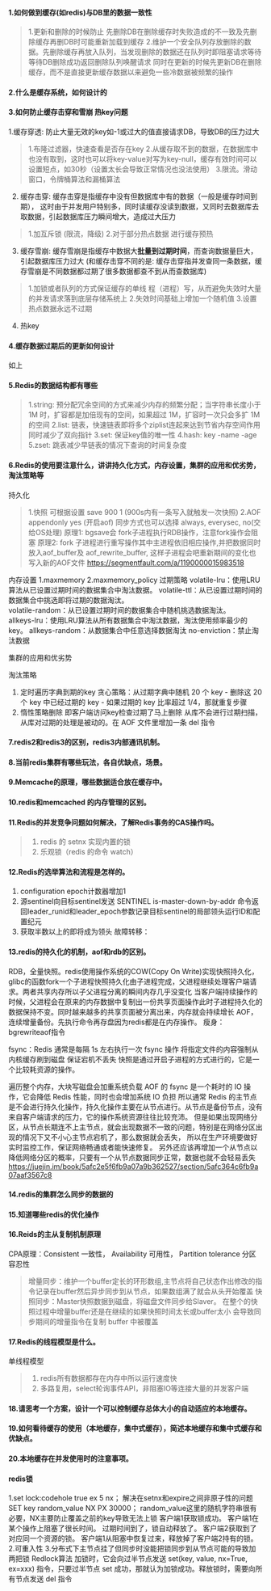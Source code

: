 
#### 1.如何做到缓存(如redis)与DB里的数据一致性  
> 1.更新和删除的时候防止 先删除DB在删除缓存时失败造成的不一致及先删除缓存再删DB时可能重新加载到缓存
> 2.维护一个安全队列存放删除的数据。先删除缓存再放入队列，当发现删除的数据还在队列时即阻塞请求等待等待DB删除成功返回删除队列唤醒请求
> 同时在更新的时候先更新DB在删除缓存，而不是直接更新缓存数据以来避免一些冷数据被频繁的操作 

#### 2.什么是缓存系统，如何设计的


#### 3.如何防止缓存击穿和雪崩 热key问题

1.缓存穿透: 防止大量无效的key如-1或过大的值直接请求DB，导致DB的压力过大
> 1.布隆过滤器，快速查看是否存在key
> 2.从缓存取不到的数据，在数据库中也没有取到，这时也可以将key-value对写为key-null，缓存有效时间可以设置短点，如30秒（设置太长会导致正常情况也没法使用）
> 3.限流。滑动窗口，令牌桶算法和漏桶算法

2. 缓存击穿: 缓存击穿是指缓存中没有但数据库中有的数据（一般是缓存时间到期），
这时由于并发用户特别多，同时读缓存没读到数据，又同时去数据库去取数据，引起数据库压力瞬间增大，造成过大压力
> 1.加互斥锁 (限流，降级)
> 2.对于部分热点数据 进行缓存预热
 
3. 缓存雪崩: 缓存雪崩是指缓存中数据大**批量到过期时间**，而查询数据量巨大，引起数据库压力过大
(和缓存击穿不同的是: 缓存击穿指并发查同一条数据，缓存雪崩是不同数据都过期了很多数据都查不到从而查数据库)
> 1.加锁或者队列的方式保证缓存的单线 程（进程）写，从而避免失效时大量的并发请求落到底层存储系统上
> 2.失效时间基础上增加一个随机值
> 3.设置热点数据永远不过期
         
4. 热key


#### 4.缓存数据过期后的更新如何设计
如上


#### 5.Redis的数据结构都有哪些
> 1.string: 预分配冗余空间的方式来减少内存的频繁分配；当字符串长度小于 1M 时，扩容都是加倍现有的空间，如果超过 1M，扩容时一次只会多扩 1M 的空间
> 2.list: 链表，快速链表即将多个ziplist连起来达到节省内存空间作用同时减少了双向指针
> 3.set: 保证key值的唯一性
> 4.hash: key -name -age
> 5.zset: 跳表减少早链表的情况下查询的时间复杂度


#### 6.Redis的使用要注意什么，讲讲持久化方式，内存设置，集群的应用和优劣势，淘汰策略等
持久化
> 1.快照 可根据设置 save 900 1 (900s内有一条写入就触发一次快照)
> 2.AOF  appendonly yes (开启aof) 同步方式也可以选择 always, everysec, no(交给OS处理)
> 原理1: bgsave会 fork子进程执行RDB操作，注意fork操作会阻塞
> 原理2: fork 子进程进行重写操作其中主进程依旧相应操作,并把数据同时放入aof_buffer及 aof_rewrite_buffer, 这样子进程会吧重新期间的变化也写入新的AOF文件
> https://segmentfault.com/a/1190000015983518

内存设置 
    1.maxmemory
    2.maxmemory_policy 过期策略
        volatile-lru：使用LRU算法从已设置过期时间的数据集合中淘汰数据。
        volatile-ttl：从已设置过期时间的数据集合中挑选即将过期的数据淘汰。    
        volatile-random：从已设置过期时间的数据集合中随机挑选数据淘汰。   
        allkeys-lru：使用LRU算法从所有数据集合中淘汰数据，淘汰使用频率最少的key。
        allkeys-random：从数据集合中任意选择数据淘汰
        no-enviction：禁止淘汰数据
        
集群的应用和优劣势

淘汰策略
  1. 定时遍历字典到期的key
     贪心策略：从过期字典中随机 20 个 key - 删除这 20 个 key 中已经过期的 key - 如果过期的 key 比率超过 1/4，那就重复步骤
  2. 惰性策略删除 即客户端访问key检查过期了马上删除
从库不会进行过期扫描，从库对过期的处理是被动的。在 AOF 文件里增加一条 del 指令


#### 7.redis2和redis3的区别，redis3内部通讯机制。



#### 8.当前redis集群有哪些玩法，各自优缺点，场景。



#### 9.Memcache的原理，哪些数据适合放在缓存中。



#### 10.redis和memcached 的内存管理的区别。



#### 11.Redis的并发竞争问题如何解决，了解Redis事务的CAS操作吗。
> 1. redis 的 setnx 实现内置的锁
> 2. 乐观锁（redis 的命令 watch）


#### 12.Redis的选举算法和流程是怎样的。
1. configuration epoch计数器增加1
2. 源sentinel向目标sentinel发送
   SENTINEL is-master-down-by-addr <ip> <port> <current epoch> <runid>
  命令返回leader_runid和leader_epoch参数记录目标sentinel的局部领头运行ID和配置纪元
3. 获取半数以上的即将成为领头
故障转移：


#### 13.redis的持久化的机制，aof和rdb的区别。
RDB，全量快照。redis使用操作系统的COW(Copy On Write)实现快照持久化，
    glibc的函数fork一个子进程快照持久化由子进程完成，父进程继续处理客户端请求。两者共享内存所以子父进程分离的瞬间内存几乎没变化
    当客户端持续操作的时候，父进程会在原来的内存数据中复制出一份共享页面操作此时子进程持久化的数据保持不变。同时越来越多的共享页面被分离出来，内存就会持续增长
AOF，连续增量备份。先执行命令再存盘因为redis都是在内存操作。
    瘦身：bgrewriteaof指令    

fsync：Redis 通常是每隔 1s 左右执行一次 fsync 操作 将指定文件的内容强制从内核缓存刷到磁盘 保证宕机不丢失
快照是通过开启子进程的方式进行的，它是一个比较耗资源的操作。

遍历整个内存，大块写磁盘会加重系统负载
AOF 的 fsync 是一个耗时的 IO 操作，它会降低 Redis 性能，同时也会增加系统 IO 负担
所以通常 Redis 的主节点是不会进行持久化操作，持久化操作主要在从节点进行。从节点是备份节点，没有来自客户端请求的压力，它的操作系统资源往往比较充沛。
但是如果出现网络分区，从节点长期连不上主节点，就会出现数据不一致的问题，特别是在网络分区出现的情况下又不小心主节点宕机了，那么数据就会丢失，
所以在生产环境要做好实时监控工作，保证网络畅通或者能快速修复。
另外还应该再增加一个从节点以降低网络分区的概率，只要有一个从节点数据同步正常，数据也就不会轻易丢失
https://juejin.im/book/5afc2e5f6fb9a07a9b362527/section/5afc364c6fb9a07aaf3567c8

#### 14.redis的集群怎么同步的数据的


#### 15.知道哪些redis的优化操作


#### 16.Reids的主从复制机制原理
CPA原理：Consistent 一致性， Availability 可用性， Partition tolerance 分区容忍性
> 增量同步：维护一个buffer定长的环形数组,主节点将自己状态作出修改的指令记录在buffer然后异步同步到从节点，如果数组满了就会从头开始覆盖
> 快照同步：Master快照数据到磁盘，将磁盘文件同步给Slaver。
        在整个的快照过程中增量buffer还是在继续的如果快照时间太长或buffer太小 会导致同步期间的增量指令在复制 buffer 中被覆盖


#### 17.Redis的线程模型是什么。
单线程模型
> 1. redis所有数据都存在内存中所以运行速度快
> 2. 多路复用，select轮询事件API，非阻塞IO等连接大量的并发客户端


#### 18.请思考一个方案，设计一个可以控制缓存总体大小的自动适应的本地缓存。


#### 19.如何看待缓存的使用（本地缓存，集中式缓存），简述本地缓存和集中式缓存和优缺点。


#### 20.本地缓存在并发使用时的注意事项。


#### redis锁
  1.set lock:codehole true ex 5 nx； 解决在setnx和expire之间非原子性的问题
      SET key random_value NX PX 30000； random_value这里的随机字符串很有必要，NX主要防止覆盖之前的key导致无法上锁
      客户端1获取锁成功。
      客户端1在某个操作上阻塞了很长时间。
      过期时间到了，锁自动释放了。
      客户端2获取到了对应同一个资源的锁。
      客户端1从阻塞中恢复过来，释放掉了客户端2持有的锁。
  2.可重入性
  3.分布式下主节点挂了但同步时没能把锁同步到从节点可能的导致加两把锁 Redlock算法
    加锁时，它会向过半节点发送 set(key, value, nx=True, ex=xxx) 指令，只要过半节点 set 成功，那就认为加锁成功。释放锁时，需要向所有节点发送 del 指令